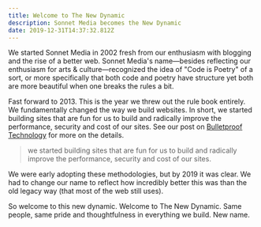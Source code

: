 ```yaml
---
title: Welcome to The New Dynamic
description: Sonnet Media becomes the New Dynamic
date: 2019-12-31T14:37:32.812Z
---
```


We started Sonnet Media in 2002 fresh from our enthusiasm with blogging and the rise of a better web. Sonnet Media's name—besides reflecting our enthusiasm for arts & culture—recognized the idea of "Code is Poetry" of a sort, or more specifically that both code and poetry have structure yet both are more beautiful when one breaks the rules a bit. 

Fast forward to 2013. This is the year we threw out the rule book entirely. We fundamentally changed the way we build websites. In short, we started building sites that are fun for us to build and radically improve the performance, security and cost of our sites. See our post on [Bulletproof Technology](/article/bulletproof-technology/) for more on the details.

> we started building sites that are fun for us to build and radically improve the performance, security and cost of our sites.

We were early adopting these methodologies, but by 2019 it was clear. We had to change our name to reflect how incredibly better this was than the old legacy way (that most of the web still uses). 

So welcome to this new dynamic. Welcome to The New Dynamic. Same people, same pride and thoughtfulness in everything we build. New name.